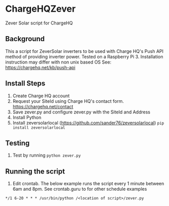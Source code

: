 # ChargeHQZever
Zever Solar script for ChargeHQ


## Background

This a script for ZeverSolar inverters to be used with Charge HQ's Push API method of providing inverter power. Tested on a Raspberry Pi 3. Installation instruction may differ with non unix based OS
See: https://chargehq.net/kb/push-api

## Install Steps
1. Create Charge HQ account
1. Request your SiteId using Charge HQ's contact form. https://chargehq.net/contact
1. Save zever.py and configure zever.py with the SiteId and Address 
1. Install Python
1. Install zeversolarlocal (https://github.com/sander76/zeversolarlocal) `pip install zeversolarlocal`

## Testing
1. Test by running `python zever.py`

## Running the script
1. Edit crontab. The below example runs the script every 1 minute between 6am and 8pm. See crontab.guru to for other schedule examples

`*/1 6-20 * * * /usr/bin/python /<location of script>/zever.py`


